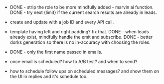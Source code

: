 - DONE - strip the role to be more mindfully added - marvin ai function.
  DONE - try next {limit} if the current search results are already in leads.
- create and update with a job ID and every API call.
- template having left and right padding? fix that.
  DONE - when leads already exist, mindfully handle the emit and subscribe.
  DONE - better dorks generation so there is no in-accuracy with choosing the roles.
- DONE - only the first name passed in emails.

- once email is scheduled? how to A/B test? and when to send?
- how to schedule follow ups on scheduled messages? and show them on the UI in replies and it's schedule too.
